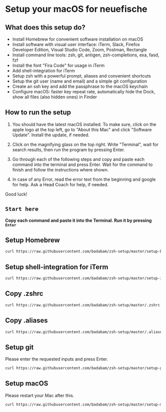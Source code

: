 # Setup your macOS for neuefische

## What does this setup do?

- Install Homebrew for convenient software installation on macOS
- Install software with visual user interface: iTerm, Slack, Firefox Developer Edition, Visual Studio Code, Zoom, Postman, Rectangle 
- Install command line tools: zsh, git, antigen, zsh-completions, exa, fasd, fzf
- Install the font "Fira Code" for usage in iTerm
- Add shell-integration for iTerm
- Setup zsh with a powerful prompt, aliases and convenient shortcuts
- Setup the git user (name and email) and a simple git configuration
- Create an ssh key and add the passphrase to the macOS keychain
- Configure macOS: faster key repeat rate, automatically hide the Dock, show all files (also hidden ones) in Finder

## How to run the setup
1. You should have the latest macOS installed. To make sure, click on the apple logo at the top left, go to "About this Mac" and click "Software Update". Install the update, if needed.

1. Click on the magnifying glass on the top right. Write "Terminal", wait for search results, then run the program by pressing Enter.

1. Go through each of the following steps and copy and paste each command into the terminal and press Enter. Wait for the command to finish and follow the instructions where shown.

1. In case of any Error, read the error text from the beginning and google for help. Ask a Head Coach for help, if needed.

Good luck!

## `Start here`

**Copy each command and paste it into the Terminal. Run it by pressing `Enter`**

## Setup Homebrew

```sh
curl https://raw.githubusercontent.com/badabam/zsh-setup/master/setup-brew|zsh
```

## Setup shell-integration for iTerm

```sh
curl https://raw.githubusercontent.com/badabam/zsh-setup/master/setup-iterm|zsh
```

## Copy .zshrc 

```sh
curl https://raw.githubusercontent.com/badabam/zsh-setup/master/.zshrc > .zshrc
```

## Copy .aliases

```sh
curl https://raw.githubusercontent.com/badabam/zsh-setup/master/.aliases > .aliases
```

## Setup git

Please enter the requested inputs and press Enter.

```sh
curl https://raw.githubusercontent.com/badabam/zsh-setup/master/setup-git|zsh
```

## Setup macOS

Please restart your Mac after this.

```sh
curl https://raw.githubusercontent.com/badabam/zsh-setup/master/setup-macos|zsh
```
